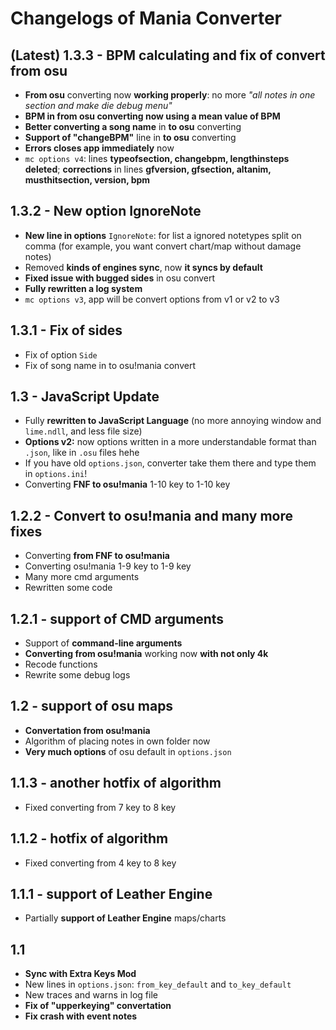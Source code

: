 # Changelogs of Mania Converter

## (Latest) 1.3.3 - BPM calculating and fix of convert from osu
- **From osu** converting now **working properly**: no more *"all notes in one section and make die debug menu"*
- **BPM in from osu converting now using a mean value of BPM**
- **Better converting a song name** in **to osu** converting
- **Support of "changeBPM"** line in **to osu** converting
- **Errors closes app immediately** now
- `mc options v4`: lines **typeofsection, changebpm, lengthinsteps deleted**; **corrections** in lines **gfversion, gfsection, altanim, musthitsection, version, bpm**

## 1.3.2 - New option IgnoreNote
- **New line in options** `IgnoreNote`: for list a ignored notetypes split on comma (for example, you want convert chart/map without damage notes)
- Removed **kinds of engines sync**, now **it syncs by default**
- **Fixed issue with bugged sides** in osu convert
- **Fully rewritten a log system**
- `mc options v3`, app will be convert options from v1 or v2 to v3

## 1.3.1 - Fix of sides
- Fix of option `Side`
- Fix of song name in to osu!mania convert

## 1.3 - JavaScript Update
- Fully **rewritten to JavaScript Language** (no more annoying window and `lime.ndll`, and less file size)
- **Options v2:** now options written in a more understandable format than `.json`, like in `.osu` files hehe
- If you have old `options.json`, converter take them there and type them in `options.ini`!
- Converting **FNF to osu!mania** 1-10 key to 1-10 key

## 1.2.2 - Convert to osu!mania and many more fixes
- Converting **from FNF to osu!mania**
- Converting osu!mania 1-9 key to 1-9 key
- Many more cmd arguments
- Rewritten some code

## 1.2.1 - support of CMD arguments
- Support of **command-line arguments**
- **Converting from osu!mania** working now **with not only 4k**
- Recode functions
- Rewrite some debug logs

## 1.2 - support of osu maps
- **Convertation from osu!mania**
- Algorithm of placing notes in own folder now
- **Very much options** of osu default in `options.json`

## 1.1.3 - another hotfix of algorithm
- Fixed converting from 7 key to 8 key

## 1.1.2 - hotfix of algorithm
- Fixed converting from 4 key to 8 key

## 1.1.1 - support of Leather Engine
- Partially **support of Leather Engine** maps/charts

## 1.1
- **Sync with Extra Keys Mod**
- New lines in `options.json`: `from_key_default` and `to_key_default`
- New traces and warns in log file
- **Fix of "upperkeying" convertation**
- **Fix crash with event notes**